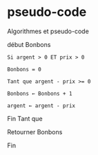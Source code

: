 # pseudo-code
Algorithmes et pseudo-code

début Bonbons 

    Si argent > 0 ET prix > 0
  
    Bonbons = 0
  
    Tant que argent - prix >= 0
  
    Bonbons ← Bonbons + 1 
  
    argent ← argent - prix
  
  Fin Tant que 
  
  Retourner Bonbons
  
Fin 
